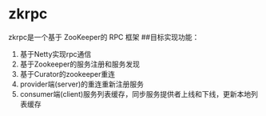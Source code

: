 # zkrpc
zkrpc是一个基于 ZooKeeper的 RPC 框架
##目标实现功能：
1. 基于Netty实现rpc通信
2. 基于Zookeeper的服务注册和服务发现
3. 基于Curator的zookeeper重连
4. provider端(server)的重连重新注册服务
5. consumer端(client)服务列表缓存，同步服务提供者上线和下线，更新本地列表缓存



